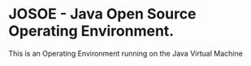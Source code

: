 # JOSOE - Java Open Source Operating Environment.

This is an Operating Environment running on the Java Virtual Machine
